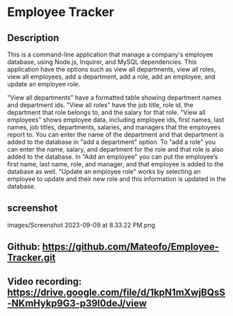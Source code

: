 # Employee Tracker

## Description
This is a command-line application that manage a company's employee database, using Node.js, Inquirer, and MySQL dependencies. This application have the options such as view all departments, view all roles, view all employees, add a department, add a role, add an employee, and update an employee role.

"View all departments" have a formatted table showing department names and department ids. "View all roles" have the job title, role id, the department that role belongs to, and the salary for that role. "View all employees" shows employee data, including employee ids, first names, last names, job titles, departments, salaries, and managers that the employees report to. You can enter the name of the department and that department is added to the database in "add a department" option. To "add a role" you can enter the name, salary, and department for the role and that role is also added to the database. In "Add an employee" you can put the employee’s first name, last name, role, and manager, and that employee is added to the database as well. "Update an employee role" works by selecting an employee to update and their new role and this information is updated in the database.

## screenshot
images/Screenshot 2023-09-09 at 8.33.22 PM.png

## Github: https://github.com/Mateofo/Employee-Tracker.git

## Video recording: https://drive.google.com/file/d/1kpN1mXwjBQsS-NKmHykp9G3-p39l0deJ/view